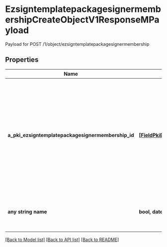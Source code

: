 # EzsigntemplatepackagesignermembershipCreateObjectV1ResponseMPayload

Payload for POST /1/object/ezsigntemplatepackagesignermembership

## Properties
Name | Type | Description | Notes
------------ | ------------- | ------------- | -------------
**a_pki_ezsigntemplatepackagesignermembership_id** | [**[FieldPkiEzsigntemplatepackagesignermembershipID]**](FieldPkiEzsigntemplatepackagesignermembershipID.md) | An array of unique IDs representing the object that were requested to be created.  They are returned in the same order as the array containing the objects to be created that was sent in the request. | 
**any string name** | **bool, date, datetime, dict, float, int, list, str, none_type** | any string name can be used but the value must be the correct type | [optional]

[[Back to Model list]](../README.md#documentation-for-models) [[Back to API list]](../README.md#documentation-for-api-endpoints) [[Back to README]](../README.md)


